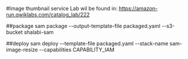 #Image thumbnail service
Lab wil be found in: https://amazon-run.qwiklabs.com/catalog_lab/222

##package
sam package --output-template-file packaged.yaml --s3-bucket shalabi-sam

##deploy
sam deploy --template-file packaged.yaml --stack-name sam-image-resize --capabilities CAPABILITY_IAM
